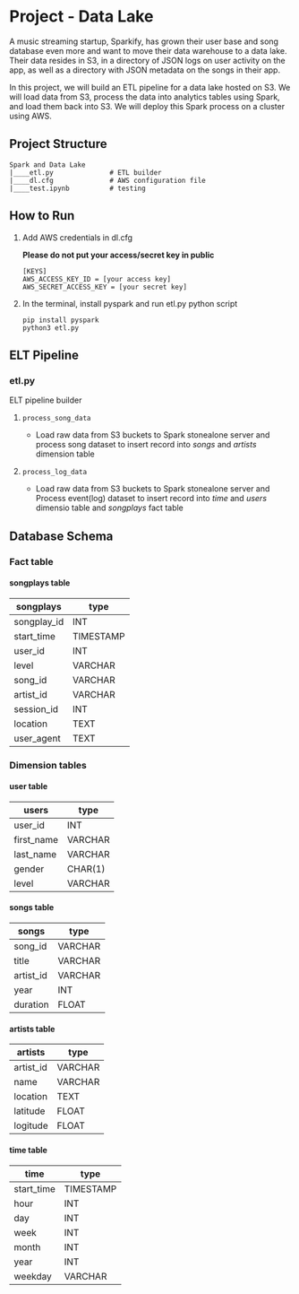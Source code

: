 
# Project - Data Lake
A music streaming startup, Sparkify, has grown their user base and song database even more and want to move their data warehouse to a data lake. Their data resides in S3, in a directory of JSON logs on user activity on the app, as well as a directory with JSON metadata on the songs in their app.

In this project, we will build an ETL pipeline for a data lake hosted on S3. We will load data from S3, process the data into analytics tables using Spark, and load them back into S3. We will deploy this Spark process on a cluster using AWS.


## Project Structure

```
Spark and Data Lake
|____etl.py              # ETL builder
|____dl.cfg              # AWS configuration file
|____test.ipynb          # testing
```

## How to Run
1. Add AWS credentials in dl.cfg

   **Please do not put your access/secret key in public**

	```
	[KEYS]
	AWS_ACCESS_KEY_ID = [your access key]
	AWS_SECRET_ACCESS_KEY = [your secret key]

2. In the terminal, install pyspark and run etl.py python script

	```
	pip install pyspark
	python3 etl.py
	```
    
## ELT Pipeline
### etl.py
ELT pipeline builder

1. `process_song_data`
	* Load raw data from S3 buckets to Spark stonealone server and process song dataset to insert record into _songs_ and _artists_ dimension table

2. `process_log_data`
	* Load raw data from S3 buckets to Spark stonealone server and Process event(log) dataset to insert record into _time_ and _users_ dimensio table and _songplays_ fact table


## Database Schema

### Fact table

#### songplays table

|  songplays  |    type   |
|-------------|-----------|
| songplay_id | INT       |
| start_time  | TIMESTAMP |
| user_id     | INT       |
| level       | VARCHAR   |
| song_id     | VARCHAR   |
| artist_id   | VARCHAR   |
| session_id  | INT       |
| location    | TEXT      |
| user_agent  | TEXT      |


### Dimension tables

#### user table

|    users   |   type  |
|------------|---------|
| user_id    | INT     |
| first_name | VARCHAR |
| last_name  | VARCHAR |
| gender     | CHAR(1) |
| level      | VARCHAR |

#### songs table

|   songs   |   type  |
|-----------|---------|
| song_id   | VARCHAR |
| title     | VARCHAR |
| artist_id | VARCHAR |
| year      | INT     |
| duration  | FLOAT   |

#### artists table

|   artists  |   type  |
|------------|---------|
| artist_id  | VARCHAR |
| name       | VARCHAR |
| location   | TEXT    |
| latitude   | FLOAT   |
| logitude   | FLOAT   |

#### time table

|    time    |    type   |
|------------|-----------|
| start_time | TIMESTAMP |
| hour       | INT       |
| day        | INT       |
| week       | INT       |
| month      | INT       |
| year       | INT       |
| weekday    | VARCHAR   |